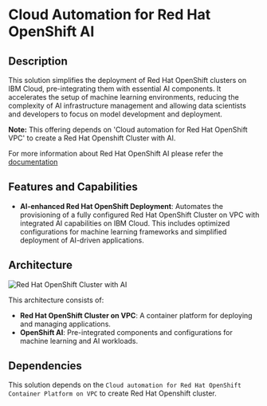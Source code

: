 # Cloud Automation for Red Hat OpenShift AI

## Description

This solution simplifies the deployment of Red Hat OpenShift clusters on IBM Cloud, pre-integrating them with essential AI components. It accelerates the setup of machine learning environments, reducing the complexity of AI infrastructure management and allowing data scientists and developers to focus on model development and deployment.

**Note:** This offering depends on 'Cloud automation for Red Hat OpenShift VPC' to create a Red Hat Openshift Cluster with AI.

For more information about Red Hat OpenShift AI please refer the [documentation](https://cloud.ibm.com/docs/openshift?topic=openshift-ai-addon-about&interface=ui)

## Features and Capabilities

-  **AI-enhanced Red Hat OpenShift Deployment**: Automates the provisioning of a fully configured Red Hat OpenShift Cluster on VPC with integrated AI capabilities on IBM Cloud. This includes optimized configurations for machine learning frameworks and simplified deployment of AI-driven applications.


## Architecture

![Red Hat OpenShift Cluster with AI](https://raw.githubusercontent.com/terraform-ibm-modules/terraform-ibm-ocp-ai/blob/main/reference-architecture/deployable-architecture-ocp-ai-cluster.svg)

This architecture consists of:

-   **Red Hat OpenShift Cluster on VPC**: A container platform for deploying and managing applications.
-   **OpenShift AI**: Pre-integrated components and configurations for machine learning and AI workloads.


## Dependencies

This solution depends on the `Cloud automation for Red Hat OpenShift Container Platform on VPC` to create Red Hat Openshift cluster.
